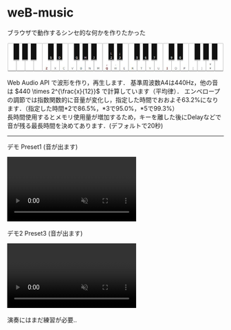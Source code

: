 # weB-music
ブラウザで動作するシンセ的な何かを作りたかった

<a href="https://fukuda-b.github.io/weB-music/"><img style="display: block; margin: auto;" src="./src/img1.jpg"></a>

Web Audio API で波形を作り，再生します．
基準周波数A4は440Hz，他の音は $440 \times 2^{\frac{x}{12}}$ で計算しています（平均律）．
エンベロープの調節では指数関数的に音量が変化し，指定した時間でおおよそ63.2%になります．（指定した時間*2で86.5%，*3で95.0%，*5で99.3%）  
長時間使用するとメモリ使用量が増加するため，キーを離した後にDelayなどで音が残る最長時間を決めてあります．(デフォルトで20秒)  
<!-- Customでは（正規化された）波形 $\tilde{x}(n) = \sum^{L-1}_{k=1}(a[k]\cos\frac{2\pi kn}{N} + b[k]\sin\frac{2\pi kn}{N})$ により音を作る機能です．このときの $a$（Real）, $b$（Imag）がスライダーで調節できる係数となっています．   -->

-----

デモ Preset1 (音が出ます)

<div><video controls src="https://github.com/Fukuda-B/weB-music/assets/60131202/6c315e79-6269-4be4-8c5e-2db05869498c" muted="false"></video></div>

デモ2 Preset3 (音が出ます)

<div><video controls src="https://github.com/Fukuda-B/weB-music/assets/60131202/f3f13bfd-5b55-4b16-ad59-bf149e5c495f" muted="false"></video></div>

演奏にはまだ練習が必要..
